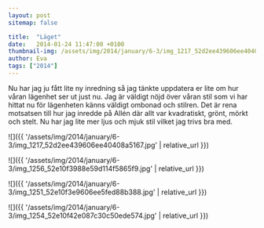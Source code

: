 ```yaml
---
layout: post
sitemap: false

title:  "Läget"
date:   2014-01-24 11:47:00 +0100
thumbnail-img: /assets/img/2014/january/6-3/img_1217_52d2ee439606ee40408a5167.jpg
author: Eva
tags: ["2014"]
---
```


Nu har jag ju fått lite ny inredning så jag tänkte uppdatera er lite om hur våran lägenhet ser ut just nu. Jag är väldigt nöjd över våran stil som vi har hittat nu för lägenheten känns väldigt ombonad och stilren. Det är rena motsatsen till hur jag inredde på Allén där allt var kvadratiskt, grönt, mörkt och stelt. Nu har jag lite mer ljus och mjuk stil vilket jag trivs bra med.

![]({{ '/assets/img/2014/january/6-3/img_1217_52d2ee439606ee40408a5167.jpg'  | relative_url }})

![]({{ '/assets/img/2014/january/6-3/img_1256_52e10f3988e59d114f5865f9.jpg'  | relative_url }})

![]({{ '/assets/img/2014/january/6-3/img_1251_52e10f3e9606ee5fed88b388.jpg'  | relative_url }})

![]({{ '/assets/img/2014/january/6-3/img_1254_52e10f42e087c30c50ede574.jpg'  | relative_url }})

